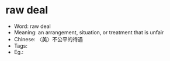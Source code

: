 # raw deal

- Word: raw deal
- Meaning: an arrangement, situation, or treatment that is unfair
- Chinese: 〈美〉不公平的待遇
- Tags: 
- Eg.: 
